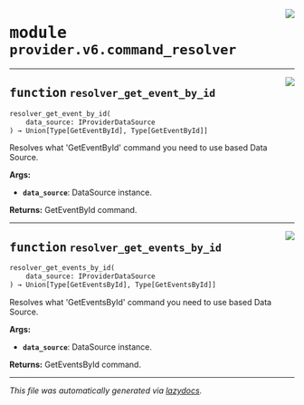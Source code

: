 <!-- markdownlint-disable -->

<a href="../../th2_data_services/provider/v6/command_resolver.py#L0"><img align="right" style="float:right;" src="https://img.shields.io/badge/-source-cccccc?style=flat-square"></a>

# <kbd>module</kbd> `provider.v6.command_resolver`





---

<a href="../../th2_data_services/provider/v6/command_resolver.py#L28"><img align="right" style="float:right;" src="https://img.shields.io/badge/-source-cccccc?style=flat-square"></a>

## <kbd>function</kbd> `resolver_get_event_by_id`

```python
resolver_get_event_by_id(
    data_source: IProviderDataSource
) → Union[Type[GetEventById], Type[GetEventById]]
```

Resolves what 'GetEventById' command you need to use based Data Source. 



**Args:**
 
 - <b>`data_source`</b>:  DataSource instance. 



**Returns:**
 GetEventById command. 


---

<a href="../../th2_data_services/provider/v6/command_resolver.py#L47"><img align="right" style="float:right;" src="https://img.shields.io/badge/-source-cccccc?style=flat-square"></a>

## <kbd>function</kbd> `resolver_get_events_by_id`

```python
resolver_get_events_by_id(
    data_source: IProviderDataSource
) → Union[Type[GetEventsById], Type[GetEventsById]]
```

Resolves what 'GetEventsById' command you need to use based Data Source. 



**Args:**
 
 - <b>`data_source`</b>:  DataSource instance. 



**Returns:**
 GetEventsById command. 




---

_This file was automatically generated via [lazydocs](https://github.com/ml-tooling/lazydocs)._
